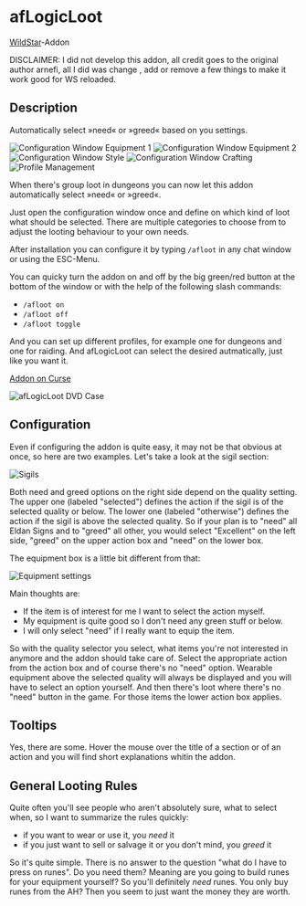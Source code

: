 ﻿# afLogicLoot

[WildStar](http://www.wildstar-online.com)-Addon

DISCLAIMER: I did not develop this addon, all credit goes to the original author arnefi, all I did was change , add or remove a few things to make it work good for WS reloaded.

## Description

Automatically select »need« or »greed« based on you settings.

![Configuration Window Equipment 1](http://fs1.directupload.net/images/150208/dpcc7fgs.jpg)
![Configuration Window Equipment 2](http://fs1.directupload.net/images/150208/w7znvvju.jpg)
![Configuration Window Style](http://fs1.directupload.net/images/150208/3n8cqz9b.jpg)
![Configuration Window Crafting](http://fs1.directupload.net/images/150208/cyzde6v3.jpg)
![Profile Management](http://fs2.directupload.net/images/150208/xn2n5mmp.jpg)

When there's group loot in dungeons you can now let this addon automatically select »need« or »greed«.

Just open the configuration window once and define on which kind of loot what should be selected. There are multiple categories to choose from to adjust the looting behaviour to your own needs.

After installation you can configure it by typing `/afloot` in any chat window or using the ESC-Menu.

You can quicky turn the addon on and off by the big green/red button at the bottom of the window or with the help of the following slash commands:

* `/afloot on`
* `/afloot off`
* `/afloot toggle`

And you can set up different profiles, for example one for dungeons and one for raiding. And afLogicLoot can select the desired autmatically, just like you want it.
	
[Addon on Curse](http://curse.com/project/227397)

![afLogicLoot DVD Case](http://fs1.directupload.net/images/150131/qvmzbu93.png)


## Configuration

Even if configuring the addon is quite easy, it may not be that obvious at once, so here are two examples. Let's take a look at the sigil section:

![Sigils](http://fs2.directupload.net/images/150131/qx34etts.png)

Both need and greed options on the right side depend on the quality setting. The upper one (labeled "selected") defines the action if the sigil is of the selected quality or below. The lower one (labeled "otherwise") defines the action if the sigil is above the selected quality.
So if your plan is to "need" all Eldan Signs and to "greed" all other, you would select "Excellent" on the left side, "greed" on the upper action box and "need" on the lower box.

The equipment box is a little bit different from that:

![Equipment settings](http://fs2.directupload.net/images/150131/vixbdfn5.png)

Main thoughts are:

* If the item is of interest for me I want to select the action myself.
* My equipment is quite good so I don't need any green stuff or below.
* I will only select "need" if I really want to equip the item.

So with the quality selector you select, what items you're not interested in anymore and the addon should take care of. Select the appropriate action from the action box and of course there's no "need" option. Wearable equipment above the selected quality will always be displayed and you will have to select an option yourself.
And then there's loot where there's no "need" button in the game. For those items the lower action box applies.


## Tooltips

Yes, there are some. Hover the mouse over the title of a section or of an action and you will find short explanations whitin the addon.


## General Looting Rules

Quite often you'll see people who aren't absolutely sure, what to select when, so I want to summarize the rules quickly:

* if you want to wear or use it, you *need* it
* if you just want to sell or salvage it or you don't mind, you *greed* it

So it's quite simple. There is no answer to the question "what do I have to press on runes". Do you need them? Meaning are you going to build runes for your equipment yourself? So you'll definitely *need* runes. You only buy runes from the AH? Then you seem to just want the money they are worth.
